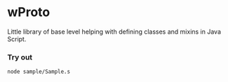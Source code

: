 # wProto

Little library of base level helping with defining classes and mixins in Java Script.

### Try out
```
node sample/Sample.s
```

